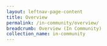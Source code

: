 ```yaml
---
layout: leftnav-page-content
title: Overview
permalink: /in-community/overview/
breadcrumb: Overview (In Community)
collection_name: in-community
---
```

